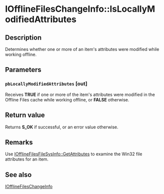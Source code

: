 # IOfflineFilesChangeInfo::IsLocallyModifiedAttributes

## Description

Determines whether one or more of an item's attributes were modified while working offline.

## Parameters

### `pbLocallyModifiedAttributes` [out]

Receives **TRUE** if one or more of the item's attributes were modified in the Offline Files cache while working offline, or **FALSE** otherwise.

## Return value

Returns **S_OK** if successful, or an error value otherwise.

## Remarks

Use [IOfflineFilesFileSysInfo::GetAttributes](https://learn.microsoft.com/previous-versions/windows/desktop/api/cscobj/nf-cscobj-iofflinefilesfilesysinfo-getattributes) to examine the Win32 file attributes for an item.

## See also

[IOfflineFilesChangeInfo](https://learn.microsoft.com/previous-versions/windows/desktop/api/cscobj/nn-cscobj-iofflinefileschangeinfo)